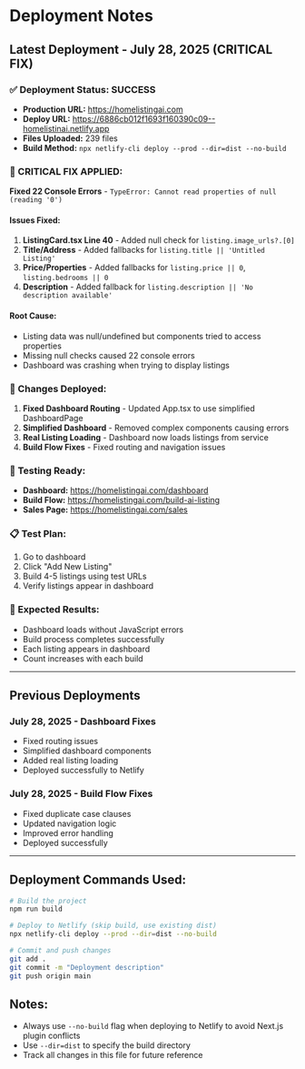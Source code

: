 # Deployment Notes

## Latest Deployment - July 28, 2025 (CRITICAL FIX)

### ✅ Deployment Status: SUCCESS
- **Production URL:** https://homelistingai.com
- **Deploy URL:** https://6886cb012f1693f160390c09--homelistinai.netlify.app
- **Files Uploaded:** 239 files
- **Build Method:** `npx netlify-cli deploy --prod --dir=dist --no-build`

### 🚨 CRITICAL FIX APPLIED:
**Fixed 22 Console Errors** - `TypeError: Cannot read properties of null (reading '0')`

#### **Issues Fixed:**
1. **ListingCard.tsx Line 40** - Added null check for `listing.image_urls?.[0]`
2. **Title/Address** - Added fallbacks for `listing.title || 'Untitled Listing'`
3. **Price/Properties** - Added fallbacks for `listing.price || 0`, `listing.bedrooms || 0`
4. **Description** - Added fallback for `listing.description || 'No description available'`

#### **Root Cause:**
- Listing data was null/undefined but components tried to access properties
- Missing null checks caused 22 console errors
- Dashboard was crashing when trying to display listings

### 🔧 Changes Deployed:
1. **Fixed Dashboard Routing** - Updated App.tsx to use simplified DashboardPage
2. **Simplified Dashboard** - Removed complex components causing errors
3. **Real Listing Loading** - Dashboard now loads listings from service
4. **Build Flow Fixes** - Fixed routing and navigation issues

### 🧪 Testing Ready:
- **Dashboard:** https://homelistingai.com/dashboard
- **Build Flow:** https://homelistingai.com/build-ai-listing
- **Sales Page:** https://homelistingai.com/sales

### 📋 Test Plan:
1. Go to dashboard
2. Click "Add New Listing"
3. Build 4-5 listings using test URLs
4. Verify listings appear in dashboard

### 🎯 Expected Results:
- Dashboard loads without JavaScript errors
- Build process completes successfully
- Each listing appears in dashboard
- Count increases with each build

---

## Previous Deployments

### July 28, 2025 - Dashboard Fixes
- Fixed routing issues
- Simplified dashboard components
- Added real listing loading
- Deployed successfully to Netlify

### July 28, 2025 - Build Flow Fixes
- Fixed duplicate case clauses
- Updated navigation logic
- Improved error handling
- Deployed successfully

---

## Deployment Commands Used:
```bash
# Build the project
npm run build

# Deploy to Netlify (skip build, use existing dist)
npx netlify-cli deploy --prod --dir=dist --no-build

# Commit and push changes
git add .
git commit -m "Deployment description"
git push origin main
```

## Notes:
- Always use `--no-build` flag when deploying to Netlify to avoid Next.js plugin conflicts
- Use `--dir=dist` to specify the build directory
- Track all changes in this file for future reference 